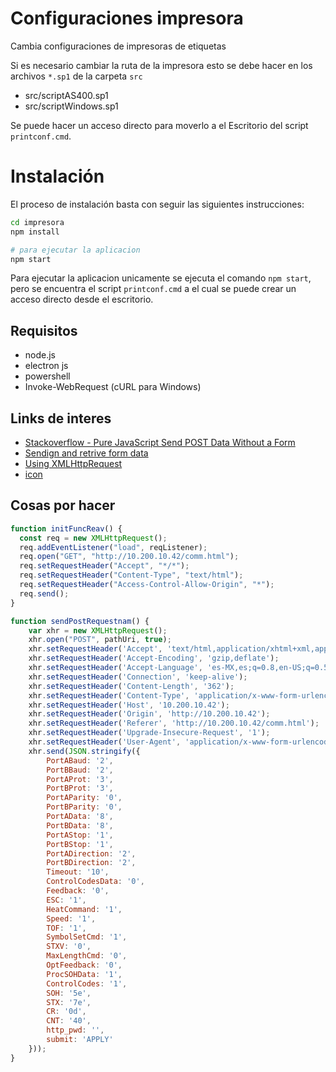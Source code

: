 # Configuraciones impresora

Cambia configuraciones de impresoras de etiquetas

Si es necesario cambiar la ruta de la impresora esto se debe hacer en los archivos  `*.sp1` de la carpeta `src`

* src/scriptAS400.sp1
* src/scriptWindows.sp1

Se puede hacer un acceso directo para moverlo a el Escritorio del script `printconf.cmd`.

# Instalación

El proceso de instalación basta con seguir las siguientes instrucciones:

```bash
cd impresora
npm install

# para ejecutar la aplicacion
npm start
```

Para ejecutar la aplicacion unicamente se ejecuta el comando `npm start`, pero se encuentra el script `printconf.cmd` a el cual se puede crear un acceso directo desde el escritorio.

## Requisitos

* node.js
* electron js
* powershell
* Invoke-WebRequest (cURL para Windows)

## Links de interes

* [Stackoverflow - Pure JavaScript Send POST Data Without a Form](https://stackoverflow.com/questions/6396101/pure-javascript-send-post-data-without-a-form)
* [Sendign and retrive form data](https://developer.mozilla.org/en-US/docs/Learn/Forms/Sending_and_retrieving_form_data)
* [Using XMLHttpRequest](https://developer.mozilla.org/en-US/docs/Web/API/XMLHttpRequest/Using_XMLHttpRequest)
* [icon](https://medium.com/fantageek/changing-electron-app-icon-acf26906c5ad)

## Cosas por hacer

```js
function initFuncReav() {
  const req = new XMLHttpRequest();
  req.addEventListener("load", reqListener);
  req.open("GET", "http://10.200.10.42/comm.html");
  req.setRequestHeader("Accept", "*/*");
  req.setRequestHeader("Content-Type", "text/html");
  req.setRequestHeader("Access-Control-Allow-Origin", "*");
  req.send();
}

function sendPostRequestnam() {
    var xhr = new XMLHttpRequest();
    xhr.open("POST", pathUri, true);
    xhr.setRequestHeader('Accept', 'text/html,application/xhtml+xml,application/xml;q=0.9,image/avif,image/webp,*/*;q=0.8');
    xhr.setRequestHeader('Accept-Encoding', 'gzip,deflate');
    xhr.setRequestHeader('Accept-Language', 'es-MX,es;q=0.8,en-US;q=0.5,en;q=0.3');
    xhr.setRequestHeader('Connection', 'keep-alive');
    xhr.setRequestHeader('Content-Length', '362');
    xhr.setRequestHeader('Content-Type', 'application/x-www-form-urlencoded');
    xhr.setRequestHeader('Host', '10.200.10.42');
    xhr.setRequestHeader('Origin', 'http://10.200.10.42');
    xhr.setRequestHeader('Referer', 'http://10.200.10.42/comm.html');
    xhr.setRequestHeader('Upgrade-Insecure-Request', '1');
    xhr.setRequestHeader('User-Agent', 'application/x-www-form-urlencoded');
    xhr.send(JSON.stringify({
        PortABaud: '2',
        PortBBaud: '2',
        PortAProt: '3',
        PortBProt: '3',
        PortAParity: '0',
        PortBParity: '0',
        PortAData: '8',
        PortBData: '8',
        PortAStop: '1',
        PortBStop: '1',
        PortADirection: '2',
        PortBDirection: '2',
        Timeout: '10',
        ControlCodesData: '0',
        Feedback: '0',
        ESC: '1',
        HeatCommand: '1',
        Speed: '1',
        TOF: '1',
        SymbolSetCmd: '1',
        STXV: '0',
        MaxLengthCmd: '0',
        OptFeedback: '0',
        ProcSOHData: '1',
        ControlCodes: '1',
        SOH: '5e',
        STX: '7e',
        CR: '0d',
        CNT: '40',
        http_pwd: '',
        submit: 'APPLY'
    }));
}

```